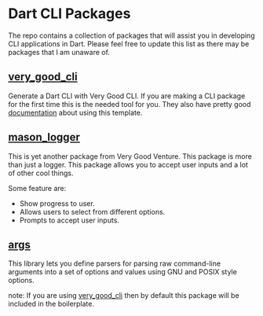 # Dart CLI Packages

The repo contains a collection of packages that will assist you in developing CLI applications in Dart. Please feel free to update this list as there may be packages that I am unaware of.



## [very_good_cli](very_good_cli)

Generate a Dart CLI with Very Good CLI. If you are making a CLI package for the first time this is the needed tool for you.
They also have pretty good [documentation](very_good_cli_documentation) about using this template.


## [mason_logger](mason_logger)

This is yet another package from Very Good Venture. This package is more than just a logger. This package allows you to accept user inputs and a lot of other cool things.

Some feature are:

- Show progress to user.
- Allows users to select from different options.
- Prompts to accept user inputs.

## [args](args)
This library lets you define parsers for parsing raw command-line arguments into a set of options and values using GNU and POSIX style options.

note: If you are using [very_good_cli](very_good_cli) then by default this package will be included in the boilerplate.


[very_good_cli]: https://pub.dev/packages/very_good_cli
[very_good_cli_documentation]: https://verygood.ventures/blog/generate-command-line-application-cli
[mason_logger]:https://pub.dev/packages/mason_logger
[args]: https://pub.dev/packages/args